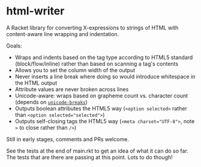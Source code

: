 html-writer
===========

A Racket library for converting X-expressions to strings of HTML with content-aware line wrapping
and indentation.

Goals:

* Wraps and indents based on the tag type according to HTML5 standard (block/flow/inline) rather
  than based on scanning a tag's contents
* Allows you to set the column width of the output
* Never inserts a line break where doing so would introduce whitespace in the HTML output
* Attribute values are never broken across lines
* Unicode-aware: wraps based on grapheme count vs. character count (depends on
  [`unicode-breaks`][ub])
* Outputs boolean attributes the HTML5 way (`<option selected>` rather than `<option
  selected="selected">`)
* Outputs self-closing tags the HTML5 way (`<meta charset="UTF-8">`, note `>` to close rather than
  `/>`)

[ub]: https://docs.racket-lang.org/unicode-breaks/index.html

Still in early stages, comments and PRs welcome. 

See the tests at the end of main.rkt to get an idea of what it can do so far.  The tests that are
there are passing at this point. Lots to do though!
